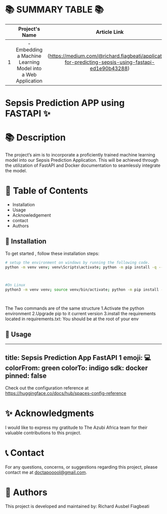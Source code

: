 
📚 SUMMARY TABLE 📚
   =================

 

 

|  | Project's Name | Article Link    | Deployment Link  |
|:--:|:--------------:|:--------------:|:--------------:|
| 1 |  -Embedding a Machine Learning Model into a Web Application             |  (https://medium.com/@richard.fiagbeati/application-for-predicting-sepsis-using-fastapi-ed1e90b43288) | (https://ausbel-sepsis-prediction-app-fastapi-1.hf.space/docs#/default/predict_sepsis_predict) |

 

 

# Sepsis Prediction APP using FASTAPI ✨

 

📚 **Description**
=================

 

The project’s aim is to incorporate a proficiently trained machine learning model into our Sepsis Prediction Application. This will be achieved through the utilization of FastAPI and Docker documentation to seamlessly integrate the model.

 

📖 **Table of Contents**
=================
- Installation
- Usage
- Acknowledgement
- contact
- Authors

 

🔧 **Installation**
-----------------
To get started , follow these installation steps:
```bash
# setup the environment on windows by running the following code.
python -m venv venv; venv\Scripts\activate; python -m pip install -q --upgrade pip; python -m pip install -r requirements.txt  

 

#On Linux
python3 -m venv venv; source venv/bin/activate; python -m pip install -q --upgrade pip; python -m pip install -r requirements.txt

 

```
The Two commands are of the same structure
1.Activate the python environment
2.Upgrade pip to it current version
3.install the requirements located in requirements.txt: You should be at the root of your env

 

 

 

🚀 **Usage**
-----------------
---
title: Sepsis Prediction App FastAPI 1
emoji: 💻
colorFrom: green
colorTo: indigo
sdk: docker
pinned: false
---

Check out the configuration reference at https://huggingface.co/docs/hub/spaces-config-reference


 

✨ **Acknowledgments**
=================

 

I would like to express my gratitude to The Azubi Africa team for their valuable contributions to this project.

 

📞 **Contact**
=================

 

For any questions, concerns, or suggestions regarding  this project, please contact me at doctapooool@gmail.com.

 

 

👥 **Authors**
=================

 

This project is developed and maintained by:
Richard Ausbel Fiagbeati










